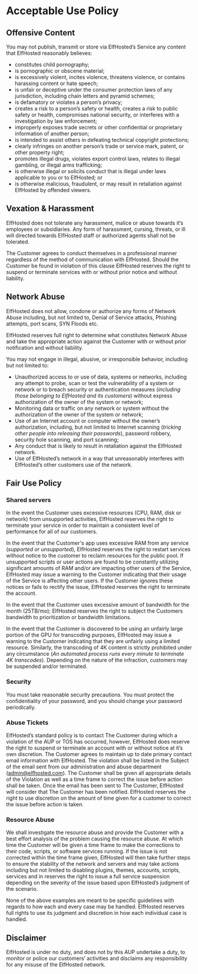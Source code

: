 # Acceptable Use Policy

## Offensive Content

You may not publish, transmit or store via ElfHosted’s Service any content that ElfHosted reasonably believes:

* constitutes child pornography;
* is pornographic or obscene material;
* is excessively violent, incites violence, threatens violence, or contains harassing content or hate speech;
* is unfair or deceptive under the consumer protection laws of any jurisdiction, including chain letters and pyramid schemes;
* is defamatory or violates a person’s privacy;
* creates a risk to a person’s safety or health, creates a risk to public safety or health, compromises national security, or interferes with a investigation by law enforcement;
* improperly exposes trade secrets or other confidential or proprietary information of another person;
* is intended to assist others in defeating technical copyright protections;
* clearly infringes on another person’s trade or service mark, patent, or other property right;
* promotes illegal drugs, violates export control laws, relates to illegal gambling, or illegal arms trafficking;
* is otherwise illegal or solicits conduct that is illegal under laws applicable to you or to ElfHosted; or
* is otherwise malicious, fraudulent, or may result in retaliation against ElfHosted by offended viewers.

## Vexation & Harassment

ElfHosted does not tolerate any harassment, malice or abuse towards it’s employees or subsidiaries. Any form of harassment, cursing, threats, or ill will directed towards ElfHosted staff or authorized agents shall not be tolerated.

The Customer agrees to conduct themselves in a professional manner regardless of the method of communication with ElfHosted. Should the Customer be found in violation of this clause ElfHosted reserves the right to suspend or terminate services with or without prior notice and without liability.

## Network Abuse

ElfHosted does not allow, condone or authorize any forms of Network Abuse including, but not limited to, Denial of Service attacks, Phishing attempts, port scans, SYN Floods etc.

ElfHosted reserves full right to determine what constitutes Network Abuse and take the appropriate action against the Customer with or without prior notification and without liability.

You may not engage in illegal, abusive, or irresponsible behavior, including but not limited to:

* Unauthorized access to or use of data, systems or networks, including any attempt to probe, scan or test the vulnerability of a system or network or to breach security or authentication measures (*including those belonging to ElfHosted and its customers*) without express authorization of the owner of the system or network;
* Monitoring data or traffic on any network or system without the authorization of the owner of the system or network;
* Use of an Internet account or computer without the owner’s authorization, including, but not limited to Internet scanning (*tricking other people into releasing their passwords*), password robbery, security hole scanning, and port scanning;
* Any conduct that is likely to result in retaliation against the ElfHosted network.
* Use of ElfHosted’s network in a way that unreasonably interferes with ElfHosted’s other customers use of the network.

## Fair Use Policy

### Shared servers

In the event the Customer uses excessive resources (CPU, RAM, disk or network) from unsupported activities, ElfHosted reserves the right to terminate your service in order to maintain a consistent level of performance for all of our customers.

In the event that the Customer's app uses excessive RAM from any service (*supported or unsupported*), ElfHosted reserves the right to restart services without notice to the customer to reclaim resources for the public pool. If unsupported scripts or user actions are found to be constantly utilizing significant amounts of RAM and/or are impacting other users of the Service, ElfHosted may issue a warning to the Customer indicating that their usage of the Service is affecting other users. If the Customer ignores these notices or fails to rectify the issue, ElfHosted reserves the right to terminate the account.

In the event that the Customer uses excessive amount of bandwidth for the month (25TB/mo); ElfHosted reserves the right to subject the Customers bandwidth to prioritization or bandwidth limitations. 

In the event that the Customer is discovered to be using an unfairly large portion of the GPU for transcoding purposes, ElfHosted may issue a warning to the Customer indicating that they are unfairly using a limited resource. Similarly, the transcoding of 4K content is strictly prohibited under any circumstance (*An automated process runs every minute to terminate 4K transcodes*). Depending on the nature of the infraction, customers may be suspended and/or terminated.

### Security

You must take reasonable security precautions. You must protect the confidentiality of your password, and you should change your password periodically.

### Abuse Tickets

ElfHosted’s standard policy is to contact The Customer during which a violation of the AUP or TOS has occurred, however, ElfHosted does reserve the right to suspend or terminate an account with or without notice at it’s own discretion. The Customer agrees to maintain up to date primary contact email information with ElfHosted. The violation shall be listed in the Subject of the email sent from our administration and abuse department (admin@elfhosted.com). The Customer shall be given all appropriate details of the Violation as well as a time frame to correct the issue before action shall be taken. Once the email has been sent to The Customer, ElfHosted will consider that The Customer has been notified. ElfHosted reserves the right to use discretion on the amount of time given for a customer to correct the issue before action is taken.

### Resource Abuse

We shall investigate the resource abuse and provide the Customer with a best effort analysis of the problem causing the resource abuse. At which time the Customer will be given a time frame to make the corrections to their code, scripts, or software services running. If the issue is not corrected within the time frame given, ElfHosted will then take further steps to ensure the stability of the network and servers and may take actions including but not limited to disabling plugins, themes, accounts, scripts, services and in reserves the right to issue a full service suspension depending on the severity of the issue based upon ElfHosted’s judgment of the scenario.

None of the above examples are meant to be specific guidelines with regards to how each and every case may be handled. ElfHosted reserves full rights to use its judgment and discretion in how each individual case is handled.

## Disclaimer

ElfHosted is under no duty, and does not by this AUP undertake a duty, to monitor or police our customers’ activities and disclaims any responsibility for any misuse of the ElfHosted network.